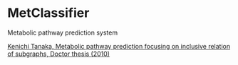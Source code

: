 # MetClassifier
Metabolic pathway prediction system

[Kenichi Tanaka, Metabolic pathway prediction focusing on inclusive relation of subgraphs, Doctor thesis (2010)](https://library.naist.jp/mylimedio/search/av1.do?target=local&bibid=53521&oldid=127296)
